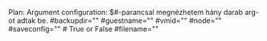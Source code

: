 Plan:
Argument configuration:
$#-parancsal megnézhetem hány darab arg-ot adtak be.
#backupdir=""
#guestname=""
#vmid=""
#node=""
#saveconfig="" # True or False
#filename=""

